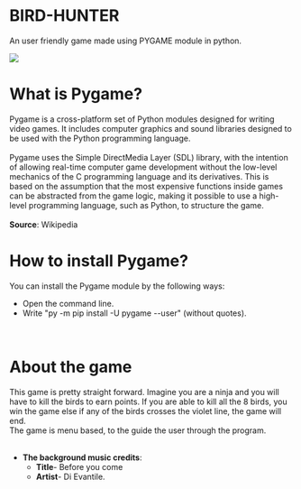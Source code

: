 # BIRD-HUNTER
An user friendly game made using PYGAME module in python.<br>

![](video.gif)
<br>

# What is Pygame?
Pygame is a cross-platform set of Python modules designed for writing video games. It includes computer graphics and sound libraries designed to be used with the Python programming language.<br>
<br>
Pygame uses the Simple DirectMedia Layer (SDL) library, with the intention of allowing real-time computer game development without the low-level mechanics of the C programming language and its derivatives. This is based on the assumption that the most expensive functions inside games can be abstracted from the game logic, making it possible to use a high-level programming language, such as Python, to structure the game.<br><br>
**Source**: Wikipedia
<br>

# How to install Pygame?
You can install the Pygame module by the following ways:
- Open the command line.
- Write "py -m pip install -U pygame --user" (without quotes).
<br>

# About the game
This game is pretty straight forward. Imagine you are a ninja and you will have to kill the birds to earn points. If you are able to kill all the 8 birds, you win the game else if any of the birds crosses the violet line, the game will end.<br>
The game is menu based, to the guide the user through the program.
<br><br>
- **The background music credits**: <br>
  - **Title**- Before you come 
  - **Artist**- Di Evantile.
